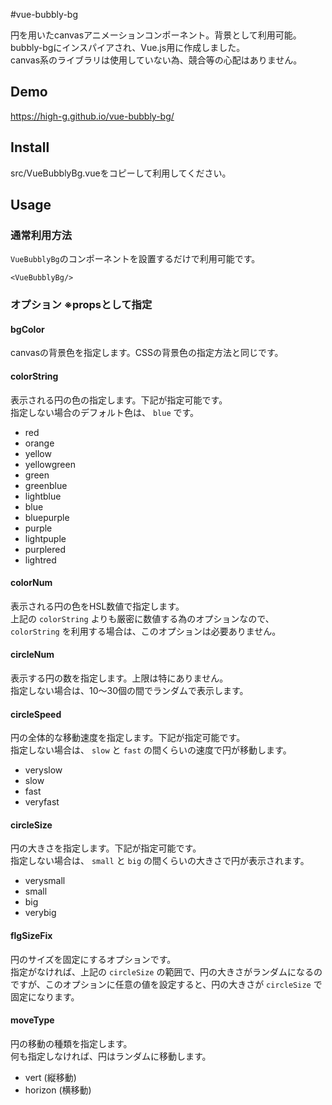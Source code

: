 #vue-bubbly-bg

円を用いたcanvasアニメーションコンポーネント。背景として利用可能。  
bubbly-bgにインスパイアされ、Vue.js用に作成しました。  
canvas系のライブラリは使用していない為、競合等の心配はありません。  

## Demo
https://high-g.github.io/vue-bubbly-bg/

## Install
src/VueBubblyBg.vueをコピーして利用してください。

## Usage

### 通常利用方法
`VueBubblyBg`のコンポーネントを設置するだけで利用可能です。
```
<VueBubblyBg/>
```

### オプション ※propsとして指定

#### bgColor
canvasの背景色を指定します。CSSの背景色の指定方法と同じです。

#### colorString
表示される円の色の指定します。下記が指定可能です。  
指定しない場合のデフォルト色は、 `blue` です。
- red
- orange
- yellow
- yellowgreen
- green
- greenblue
- lightblue
- blue
- bluepurple
- purple
- lightpuple
- purplered
- lightred

#### colorNum
表示される円の色をHSL数値で指定します。  
上記の `colorString` よりも厳密に数値する為のオプションなので、  
`colorString` を利用する場合は、このオプションは必要ありません。

####  circleNum
表示する円の数を指定します。上限は特にありません。  
指定しない場合は、10〜30個の間でランダムで表示します。

#### circleSpeed
円の全体的な移動速度を指定します。下記が指定可能です。  
指定しない場合は、 `slow` と `fast` の間くらいの速度で円が移動します。
- veryslow
- slow
- fast
- veryfast

#### circleSize
円の大きさを指定します。下記が指定可能です。  
指定しない場合は、 `small` と `big` の間くらいの大きさで円が表示されます。
- verysmall
- small
- big
- verybig

#### flgSizeFix
円のサイズを固定にするオプションです。  
指定がなければ、上記の `circleSize` の範囲で、円の大きさがランダムになるのですが、このオプションに任意の値を設定すると、円の大きさが `circleSize` で固定になります。

#### moveType
円の移動の種類を指定します。  
何も指定しなければ、円はランダムに移動します。
- vert (縦移動)
- horizon (横移動)
